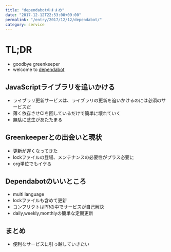 ```yaml
---
title: "dependabotのすすめ"
date: "2017-12-12T22:53:00+09:00"
permalink: "/entry/2017/12/12/dependabot/"
category: service
---
```


# TL;DR

- goodbye greenkeeper
- welcome to [dependabot](https://github.com/marketplace/dependabot)

## JavaScriptライブラリを追いかける

- ライブラリ更新サービスは、ライブラリの更新を追いかけるのには必須のサービスだ
- 薄く依存させCIを回しているだけで簡単に壊れていく
- 無駄に芝生があたたまる

## Greenkeeperとの出会いと現状

- 更新が遅くなってきた
- lockファイルの登場、メンテナンスの必要性がプラス必要に
- org単位でもイケる

## Dependabotのいいところ

- multi language
- lockファイルも含めて更新
- コンフリクトはPRの中でサービスが自己解決
- daily,weekly,monthlyの簡単な定期更新

## まとめ

- 便利なサービスに引っ越していきたい
